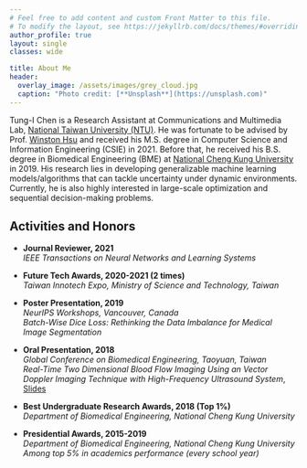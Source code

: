 ```yaml
---
# Feel free to add content and custom Front Matter to this file.
# To modify the layout, see https://jekyllrb.com/docs/themes/#overriding-theme-defaults
author_profile: true
layout: single
classes: wide

title: About Me
header:
  overlay_image: /assets/images/grey_cloud.jpg
  caption: "Photo credit: [**Unsplash**](https://unsplash.com)"
---
```

Tung-I Chen is a Research Assistant at Communications and Multimedia Lab, [National Taiwan University (NTU)](https://www.ntu.edu.tw/english/). He was fortunate to be advised by Prof. [Winston Hsu](https://winstonhsu.info/) and received his M.S. degree in Computer Science and Information Engineering (CSIE) in 2021. Before that, he received his B.S. degree in Biomedical Engineering (BME) at [National Cheng Kung University](https://www.ncku.edu.tw/) in 2019. His research lies in developing generalizable machine learning models/algorithms that can tackle uncertainty under dynamic environments. Currently, he is also highly interested in large-scale optimization and sequential decision-making problems.

## Activities and Honors
- **Journal Reviewer, 2021**
    <br>
    *IEEE Transactions on Neural Networks and Learning Systems*

- **Future Tech Awards, 2020-2021 (2 times)**
    <br>
    *Taiwan Innotech Expo, Ministry of Science and Technology, Taiwan*

- **Poster Presentation, 2019**
    <br>
    *NeurIPS Workshops, Vancouver, Canada*
    <br>
    *Batch-Wise Dice Loss: Rethinking the Data Imbalance for Medical Image Segmentation*

- **Oral Presentation, 2018**
    <br>
    *Global Conference on Biomedical Engineering, Taoyuan, Taiwan*
    <br>
    *Real-Time Two Dimensional Blood Flow Imaging Using an Vector Doppler Imaging Technique with High-Frequency Ultrasound System*, [Slides](https://docs.google.com/presentation/d/1kXhBWk8gdnHvD_-xbsCo40wpE9OOk36x421Jm2bKv-4/edit?usp=sharing)

- **Best Undergraduate Research Awards, 2018 (Top 1\%)**
    <br>
    *Department of Biomedical Engineering, National Cheng Kung University*

- **Presidential Awards, 2015-2019**
    <br>
    *Department of Biomedical Engineering, National Cheng Kung University*
    *Among top 5% in academics performance (every school year)*

